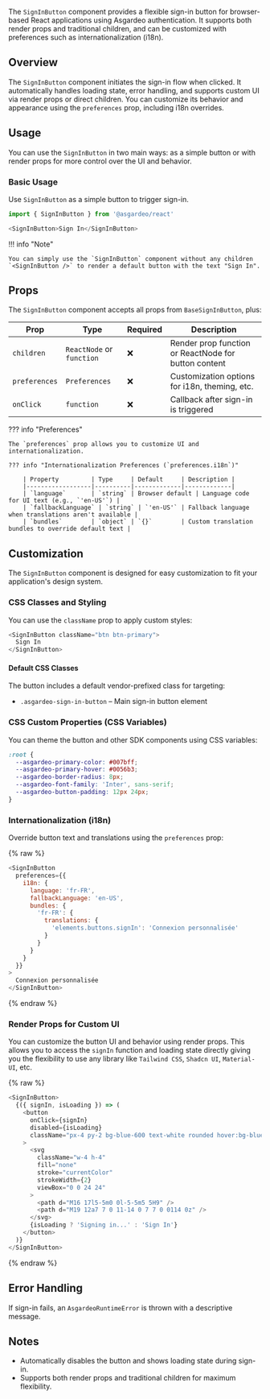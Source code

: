 The `SignInButton` component provides a flexible sign-in button for browser-based React applications using Asgardeo authentication. It supports both render props and traditional children, and can be customized with preferences such as internationalization (i18n).

## Overview

The `SignInButton` component initiates the sign-in flow when clicked. It automatically handles loading state, error handling, and supports custom UI via render props or direct children. You can customize its behavior and appearance using the `preferences` prop, including i18n overrides.

## Usage

You can use the `SignInButton` in two main ways: as a simple button or with render props for more control over the UI and behavior.

### Basic Usage

Use `SignInButton` as a simple button to trigger sign-in.

```javascript title="SignInButton Example"
import { SignInButton } from '@asgardeo/react'

<SignInButton>Sign In</SignInButton>
```

!!! info "Note"

    You can simply use the `SignInButton` component without any children `<SignInButton />` to render a default button with the text "Sign In".

## Props

The `SignInButton` component accepts all props from `BaseSignInButton`, plus:

| Prop         | Type                         | Required | Description |
|--------------|-----------------------------|----------|-------------|
| `children`   | `ReactNode` or `function`    | ❌       | Render prop function or ReactNode for button content |
| `preferences`| `Preferences`                | ❌       | Customization options for i18n, theming, etc. |
| `onClick`    | `function`                   | ❌       | Callback after sign-in is triggered |

??? info "Preferences"

    The `preferences` prop allows you to customize UI and internationalization.

    ??? info "Internationalization Preferences (`preferences.i18n`)"

        | Property         | Type     | Default     | Description |
        |------------------|----------|-------------|-------------|
        | `language`       | `string` | Browser default | Language code for UI text (e.g., `'en-US'`) |
        | `fallbackLanguage` | `string` | `'en-US'` | Fallback language when translations aren't available |
        | `bundles`        | `object` | `{}`        | Custom translation bundles to override default text |

## Customization

The `SignInButton` component is designed for easy customization to fit your application's design system.

### CSS Classes and Styling

You can use the `className` prop to apply custom styles:

```javascript
<SignInButton className="btn btn-primary">
  Sign In
</SignInButton>
```

#### Default CSS Classes

The button includes a default vendor-prefixed class for targeting:

- `.asgardeo-sign-in-button` – Main sign-in button element

### CSS Custom Properties (CSS Variables)

You can theme the button and other SDK components using CSS variables:

```css
:root {
  --asgardeo-primary-color: #007bff;
  --asgardeo-primary-hover: #0056b3;
  --asgardeo-border-radius: 8px;
  --asgardeo-font-family: 'Inter', sans-serif;
  --asgardeo-button-padding: 12px 24px;
}
```

### Internationalization (i18n)

Override button text and translations using the `preferences` prop:

{% raw %}

```javascript
<SignInButton
  preferences={{
    i18n: {
      language: 'fr-FR',
      fallbackLanguage: 'en-US',
      bundles: {
        'fr-FR': {
          translations: {
            'elements.buttons.signIn': 'Connexion personnalisée'
          }
        }
      }
    }
  }}
>
  Connexion personnalisée
</SignInButton>
```

{% endraw %}

### Render Props for Custom UI

You can customize the button UI and behavior using render props. This allows you to access the `signIn` function and loading state directly giving you the flexibility to use any library like `Tailwind CSS`, `Shadcn UI`, `Material-UI`, etc.

{% raw %}

```javascript
<SignInButton>
  {({ signIn, isLoading }) => (
    <button
      onClick={signIn}
      disabled={isLoading}
      className="px-4 py-2 bg-blue-600 text-white rounded hover:bg-blue-700 transition disabled:opacity-50 flex items-center gap-2"
    >
      <svg
        className="w-4 h-4"
        fill="none"
        stroke="currentColor"
        strokeWidth={2}
        viewBox="0 0 24 24"
      >
        <path d="M16 17l5-5m0 0l-5-5m5 5H9" />
        <path d="M19 12a7 7 0 11-14 0 7 7 0 0114 0z" />
      </svg>
      {isLoading ? 'Signing in...' : 'Sign In'}
    </button>
  )}
</SignInButton>
```

{% endraw %}

## Error Handling

If sign-in fails, an `AsgardeoRuntimeError` is thrown with a descriptive message.

## Notes

- Automatically disables the button and shows loading state during sign-in.
- Supports both render props and traditional children for maximum flexibility.
